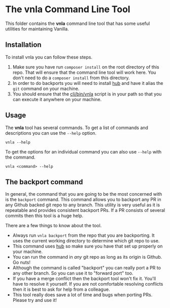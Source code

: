 # The vnla Command Line Tool

This folder contains the **vnla** command line tool that has some useful utilities for maintaining Vanilla.

## Installation

To install vnla you can follow these steps.

1. Make sure you have run `composer install` on the root directory of this repo. That will ensure that the command line tool will work here. You don't need to do a `composer install` from this directory.
2. In order to do backports you will need to install [hub](https://hub.github.com/) and have it alias the `git` command on your machine.
3. You should ensure that the [cli/bin/vnla](./bin/vnla) script is in your path so that you can execute it anywhere on your machine.

## Usage

The **vnla** tool has several commands. To get a list of commands and descriptions you can use the `--help` option.

```
vnla --help
```

To get the options for an individual command you can also use `--help` with the command.

```
vnla <command> --help
```

## The backport command

In general, the command that you are going to be the most concerned with is the `backport` command. This command allows you to backport any PR in any Github backed git repo to any branch. This utility is very useful as it is repeatable and provides consistent backport PRs. If a PR consists of several commits then this tool is a huge help.

There are a few things to know about the tool.

-   Always run `vnla backport` from the repo that you are backporting. It uses the current working directory to determine which git repo to use.
-   This command uses [hub](https://hub.github.com/) so make sure you have that set up properly on your machine.
-   You can run the command in _any_ git repo as long as its origin is Github. Go nuts!
-   Although the command is called "backport" you can really port a PR to any other branch. So you can use it to "forward port" too.
-   If you have a merge conflict then the backport tool won't fix it. You'll have to resolve it yourself. If you are not comfortable resolving conflicts then it is best to ask for help from a colleague.
-   This tool really does save a lot of time and bugs when porting PRs. Please try and use it!
